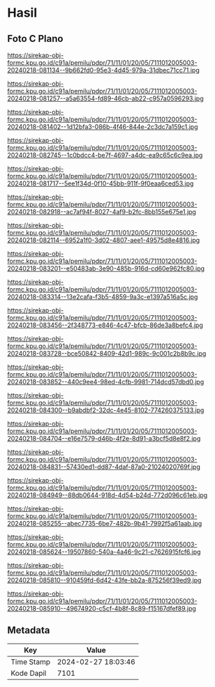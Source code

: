 # Hasil

## Foto C Plano

https://sirekap-obj-formc.kpu.go.id/c91a/pemilu/pdpr/71/11/01/20/05/7111012005003-20240218-081134--9b662fd0-95e3-4d45-979a-31dbec71cc71.jpg

https://sirekap-obj-formc.kpu.go.id/c91a/pemilu/pdpr/71/11/01/20/05/7111012005003-20240218-081257--a5a63554-fd89-46cb-ab22-c957a0596293.jpg

https://sirekap-obj-formc.kpu.go.id/c91a/pemilu/pdpr/71/11/01/20/05/7111012005003-20240218-081402--1d12bfa3-086b-4f46-844e-2c3dc7a159c1.jpg

https://sirekap-obj-formc.kpu.go.id/c91a/pemilu/pdpr/71/11/01/20/05/7111012005003-20240218-082745--1c0bdcc4-be7f-4697-a4dc-ea9c65c6c9ea.jpg

https://sirekap-obj-formc.kpu.go.id/c91a/pemilu/pdpr/71/11/01/20/05/7111012005003-20240218-081717--5ee1f34d-0f10-45bb-911f-9f0eaa6ced53.jpg

https://sirekap-obj-formc.kpu.go.id/c91a/pemilu/pdpr/71/11/01/20/05/7111012005003-20240218-082918--ac7af94f-8027-4af9-b2fc-8bb155e675e1.jpg

https://sirekap-obj-formc.kpu.go.id/c91a/pemilu/pdpr/71/11/01/20/05/7111012005003-20240218-082114--6952a1f0-3d02-4807-aee1-49575d8e4816.jpg

https://sirekap-obj-formc.kpu.go.id/c91a/pemilu/pdpr/71/11/01/20/05/7111012005003-20240218-083201--e50483ab-3e90-485b-916d-cd60e962fc80.jpg

https://sirekap-obj-formc.kpu.go.id/c91a/pemilu/pdpr/71/11/01/20/05/7111012005003-20240218-083314--13e2cafa-f3b5-4859-9a3c-e1397a516a5c.jpg

https://sirekap-obj-formc.kpu.go.id/c91a/pemilu/pdpr/71/11/01/20/05/7111012005003-20240218-083456--2f348773-e846-4c47-bfcb-86de3a8befc4.jpg

https://sirekap-obj-formc.kpu.go.id/c91a/pemilu/pdpr/71/11/01/20/05/7111012005003-20240218-083728--bce50842-8409-42d1-989c-9c001c2b8b9c.jpg

https://sirekap-obj-formc.kpu.go.id/c91a/pemilu/pdpr/71/11/01/20/05/7111012005003-20240218-083852--440c9ee4-98ed-4cfb-9981-714dcd57dbd0.jpg

https://sirekap-obj-formc.kpu.go.id/c91a/pemilu/pdpr/71/11/01/20/05/7111012005003-20240218-084300--b9abdbf2-32dc-4e45-8102-774260375133.jpg

https://sirekap-obj-formc.kpu.go.id/c91a/pemilu/pdpr/71/11/01/20/05/7111012005003-20240218-084704--e16e7579-d46b-4f2e-8d91-a3bcf5d8e8f2.jpg

https://sirekap-obj-formc.kpu.go.id/c91a/pemilu/pdpr/71/11/01/20/05/7111012005003-20240218-084831--57430ed1-dd87-4daf-87a0-21024020769f.jpg

https://sirekap-obj-formc.kpu.go.id/c91a/pemilu/pdpr/71/11/01/20/05/7111012005003-20240218-084949--88db0644-918d-4d54-b24d-772d096c61eb.jpg

https://sirekap-obj-formc.kpu.go.id/c91a/pemilu/pdpr/71/11/01/20/05/7111012005003-20240218-085255--abec7735-6be7-482b-9b41-7992f5a61aab.jpg

https://sirekap-obj-formc.kpu.go.id/c91a/pemilu/pdpr/71/11/01/20/05/7111012005003-20240218-085624--19507860-540a-4a46-9c21-c7626915fcf6.jpg

https://sirekap-obj-formc.kpu.go.id/c91a/pemilu/pdpr/71/11/01/20/05/7111012005003-20240218-085810--910459fd-6d42-43fe-bb2a-875256f39ed9.jpg

https://sirekap-obj-formc.kpu.go.id/c91a/pemilu/pdpr/71/11/01/20/05/7111012005003-20240218-085910--49674920-c5cf-4b8f-8c89-f15167dfef89.jpg


## Metadata

| Key        | Value               |
| ---------- | ------------------- |
| Time Stamp | 2024-02-27 18:03:46 |
| Kode Dapil | 7101                |



